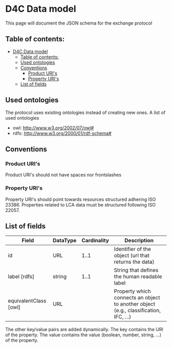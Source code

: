 # D4C Data model
This page will document the JSON schema for the exchange protocol

## Table of contents:
- [D4C Data model](#d4c-data-model)
  - [Table of contents:](#table-of-contents)
  - [Used ontologies](#used-ontologies)
  - [Conventions](#conventions)
    - [Product URI's](#product-uris)
    - [Property URI's](#property-uris)
  - [List of fields](#list-of-fields)
  
## Used ontologies
The protocol uses existing ontologies instead of creating new ones. A list of used ontologies
  * owl: http://www.w3.org/2002/07/owl#
  * rdfs: http://www.w3.org/2000/01/rdf-schema#

## Conventions
### Product URI's
Product URI's should not have spaces nor frontslashes
### Property URI's
Property URI's should point towards resources structured adhering ISO 23386.
Properties related to LCA data must be structured following ISO 22057.

## List of fields

| Field                         | DataType     | Cardinality     | Description                                                                                               |
|-------------------------------|--------------|-----------------|-----------------------------------------------------------------------------------------------------------|
| id                            | URL          | 1..1            | Identifier of the object (url that returns the data)                                                      |
| label [rdfs]                  | string       | 1..1            | String that defines the human readable label                                                              |
| equivalentClass [owl]         | URL          |                 | Property which connects an object to another object (e.g., classification, IFC, ...)                      |

The other key/value pairs are added dynamically. The key contains the URI of the property. The value contains the value (boolean, number, string, ...) of the property.